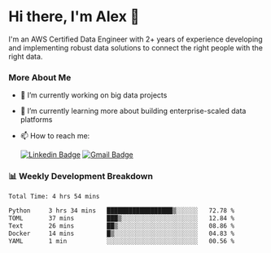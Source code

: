# Hi there, I'm Alex  👋

I'm an AWS Certified Data Engineer with 2+ years of experience developing and implementing robust data solutions to connect the right people with the right data. 

### More About Me

- 🔭 I’m currently working on big data projects
- 🌱 I’m currently learning more about building enterprise-scaled data platforms
- 📫 How to reach me:

  [![Linkedin Badge](https://img.shields.io/badge/LinkedIn-0077B5?style=for-the-badge&logo=linkedin&logoColor=white)](https://www.linkedin.com/in/itsalexchen) [![Gmail Badge](https://img.shields.io/badge/Gmail-D14836?style=for-the-badge&logo=gmail&logoColor=white)](mailto:itsalexchen@gmail.com)




### 📊 Weekly Development Breakdown
<!--START_SECTION:waka-->

```txt
Total Time: 4 hrs 54 mins

Python     3 hrs 34 mins   ██████████████████▒░░░░░░   72.78 %
TOML       37 mins         ███▒░░░░░░░░░░░░░░░░░░░░░   12.84 %
Text       26 mins         ██▒░░░░░░░░░░░░░░░░░░░░░░   08.86 %
Docker     14 mins         █▒░░░░░░░░░░░░░░░░░░░░░░░   04.83 %
YAML       1 min           ░░░░░░░░░░░░░░░░░░░░░░░░░   00.56 %
```

<!--END_SECTION:waka-->
